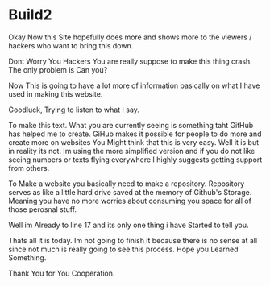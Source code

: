 # Build2
Okay Now this Site hopefully does more and shows more to the viewers / hackers who want to bring this down.

Dont Worry You Hackers You are really suppose to make this thing crash. The only problem is Can you?

Now This is going to have a lot more of information basically on what I have used in making this website.

Goodluck, Trying to listen to what I say.

To make this text. What you are currently seeing is something taht GitHub has helped me to create. GiHub makes it possible for people to do more and create more on websites
You Might think that this is very easy. Well it is but in reality its not. Im using the more simplified version and if you do not like seeing numbers or texts flying everywhere
I highly suggests getting support from others. 

To Make a website you basically need to make a repository. Repository serves as like a little hard drive saved at the memory of Github's Storage. Meaning you have no more worries
about consuming you space for all of those perosnal stuff.

Well im Already to line 17 and its only one thing i have Started to tell you.

Thats all it is today. Im not going to finish it because there is no sense at all since not much is really going to see this process.
Hope you Learned Something.

Thank You for You Cooperation.
